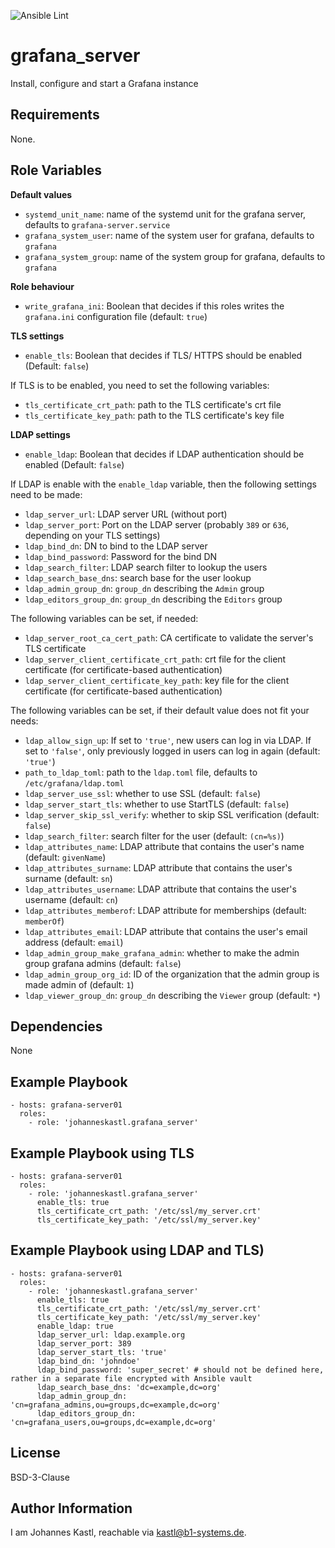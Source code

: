 ![Ansible Lint](https://github.com/johanneskastl/ansible-role-grafana_server/workflows/Ansible%20Lint/badge.svg)

grafana_server
=========

Install, configure and start a Grafana instance

Requirements
------------

None.

Role Variables
--------------

**Default values**

- `systemd_unit_name`: name of the systemd unit for the grafana server, defaults to `grafana-server.service`
- `grafana_system_user`: name of the system user for grafana, defaults to `grafana`
- `grafana_system_group`: name of the system group for grafana, defaults to `grafana`

**Role behaviour**

- `write_grafana_ini`: Boolean that decides if this roles writes the `grafana.ini` configuration file (default: `true`)

**TLS settings**

- `enable_tls`: Boolean that decides if TLS/ HTTPS should be enabled (Default: `false`)

If TLS is to be enabled, you need to set the following variables:

- `tls_certificate_crt_path`: path to the TLS certificate's crt file
- `tls_certificate_key_path`: path to the TLS certificate's key file

**LDAP settings**

- `enable_ldap`: Boolean that decides if LDAP authentication should be enabled (Default: `false`)

If LDAP is enable with the `enable_ldap` variable, then the following settings need to be made:

- `ldap_server_url`: LDAP server URL (without port)
- `ldap_server_port`: Port on the LDAP server (probably `389` or `636`, depending on your TLS settings)
- `ldap_bind_dn`: DN to bind to the LDAP server
- `ldap_bind_password`: Password for the bind DN
- `ldap_search_filter`: LDAP search filter to lookup the users
- `ldap_search_base_dns`: search base for the user lookup
- `ldap_admin_group_dn`: `group_dn` describing the `Admin` group
- `ldap_editors_group_dn`: `group_dn` describing the `Editors` group

The following variables can be set, if needed:

- `ldap_server_root_ca_cert_path`: CA certificate to validate the server's TLS certificate
- `ldap_server_client_certificate_crt_path`: crt file for the client certificate (for certificate-based authentication)
- `ldap_server_client_certificate_key_path`: key file for the client certificate (for certificate-based authentication)

The following variables can be set, if their default value does not fit your needs:

- `ldap_allow_sign_up`: If set to `'true'`, new users can log in via LDAP. If set to `'false'`, only previously logged in users can log in again (default: `'true'`)
- `path_to_ldap_toml`: path to the `ldap.toml` file, defaults to `/etc/grafana/ldap.toml`
- `ldap_server_use_ssl`: whether to use SSL (default: `false`)
- `ldap_server_start_tls`: whether to use StartTLS (default: `false`)
- `ldap_server_skip_ssl_verify`: whether to skip SSL verification  (default: `false`)
- `ldap_search_filter`: search filter for the user (default: `(cn=%s)`)
- `ldap_attributes_name`: LDAP attribute that contains the user's name (default: `givenName`)
- `ldap_attributes_surname`: LDAP attribute that contains the user's surname (default: `sn`)
- `ldap_attributes_username`: LDAP attribute that contains the user's username (default: `cn`)
- `ldap_attributes_memberof`: LDAP attribute for memberships (default: `memberOf`)
- `ldap_attributes_email`: LDAP attribute that contains the user's email address (default: `email`)
- `ldap_admin_group_make_grafana_admin`: whether to make the admin group grafana admins (default: `false`)
- `ldap_admin_group_org_id`: ID of the organization that the admin group is made admin of (default: `1`)
- `ldap_viewer_group_dn`: `group_dn` describing the `Viewer` group (default: `*`)

Dependencies
------------

None

Example Playbook
----------------

    - hosts: grafana-server01
      roles:
        - role: 'johanneskastl.grafana_server'

Example Playbook using TLS
----------------

    - hosts: grafana-server01
      roles:
        - role: 'johanneskastl.grafana_server'
          enable_tls: true
          tls_certificate_crt_path: '/etc/ssl/my_server.crt'
          tls_certificate_key_path: '/etc/ssl/my_server.key'

Example Playbook using LDAP and TLS)
----------------

    - hosts: grafana-server01
      roles:
        - role: 'johanneskastl.grafana_server'
          enable_tls: true
          tls_certificate_crt_path: '/etc/ssl/my_server.crt'
          tls_certificate_key_path: '/etc/ssl/my_server.key'
          enable_ldap: true
          ldap_server_url: ldap.example.org
          ldap_server_port: 389
          ldap_server_start_tls: 'true'
          ldap_bind_dn: 'johndoe'
          ldap_bind_password: 'super_secret' # should not be defined here, rather in a separate file encrypted with Ansible vault
          ldap_search_base_dns: 'dc=example,dc=org'
          ldap_admin_group_dn: 'cn=grafana_admins,ou=groups,dc=example,dc=org'
          ldap_editors_group_dn: 'cn=grafana_users,ou=groups,dc=example,dc=org'

License
-------

BSD-3-Clause

Author Information
------------------

I am Johannes Kastl, reachable via kastl@b1-systems.de.
